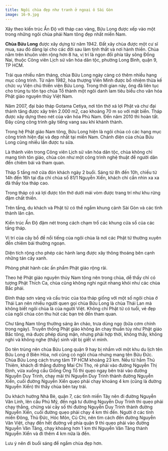 ```yaml
---
title: Ngôi chùa đẹp như tranh ở ngoại ô Sài Gòn
image: 16-9.jpg
---
```


Xây theo kiến trúc Ấn Độ với tháp cao vàng, Bửu Long được xếp vào một trong những ngôi chùa phái Nam tông đẹp nhất miền Nam.

**Chùa Bửu Long** được xây dựng từ năm 1942. Đất xây chùa được một cư sĩ mua, sau đó dâng lại cho các đời sau làm tịnh thất và nơi hành thiền. Chùa nằm trên khuôn viên rộng hơn 8 ha, vị trí là ngọn đồi phía tây sông Đồng Nai, thuộc Công viên Lịch sử văn hóa dân tộc, phường Long Bình, quận 9, TP HCM.

Trải qua nhiều năm tháng, chùa Bửu Long ngày càng có thêm nhiều hạng mục công trình. Từ năm 1982, hòa thượng Viên Minh được bổ nhiệm thừa kế chức vụ Viện chủ thiền viện Bửu Long. Trong thời gian này, ông đã liên tục cho trùng tu tôn tạo chùa Tổ thành một ngôi danh lam tiêu biểu cho văn hóa Phật giáo nguyên thủy Việt Nam.

Năm 2007, đại bảo tháp Gotama Cetiya, nơi tôn thờ xá lợi Phật và chư đại thánh tăng được xây trên 2.000 m2, cao khoảng 70 m so với mặt biển. Tháp được xây dựng theo nét của văn hóa Phù Nam. Đến năm 2010 thì hoàn tất. Đây cũng công trình gây tiếng vang sau khi khánh thành.

Trong hệ Phật giáo Nam tông, Bửu Long hiện là ngôi chùa có các hạng mục công trình hiện đại và đẹp nhất tại miền Nam. Chánh điện của chùa Bửu Long cũng nhiều lần được tu sửa.

Là thành viên trong Công viên Lịch sử văn hóa dân tộc, chùa không chỉ mang tính tôn giáo, chùa còn như một công trình nghệ thuật để người dân đến chiêm bái và tham quan.

Tháp 5 tầng mở cửa đón khách ngày 2 buổi. Sáng từ 8h đến 10h, chiều từ 14h đến 16h tại địa chỉ chùa số 81/1 Nguyễn Xiển, khách chỉ cần nhìn xa xa đã thấy tòa tháp cao.

Trong tháp có xá lợi được tôn thờ dưới mái vòm được trang trí như khu rừng đậm chất thiền. 

Trên tầng, du khách và Phật tử có thể ngắm khung cảnh Sài Gòn và các tỉnh thành lân cận.

Kiến trúc Ấn Độ đậm nét trong cách chạm trổ các khung cửa sổ của các tầng tháp.

Vị trí của cây bồ đề nổi tiếng của ngôi chùa là nơi các Phật tử thường xuyên đến chiêm bái thưởng ngoạn.

Diện tích rộng cho phép các hành lang được xây thông thoáng bên cạnh những tán cây xanh.

Phòng phát hành các ấn phẩm Phật giáo rộng rãi.

Theo hệ Phật giáo nguyên thủy Nam tông nên trong chùa, dễ thấy chỉ có tượng Phật Thích Ca, chùa cũng không nghi ngút nhang khói như các chùa Bắc phái.

Đỉnh tháp sơn vàng và cấu trúc của tòa tháp giống với một số ngôi chùa ở Thái Lan nên nhiều người quen gọi chùa Bửu Long là chùa Thái Lan mà không biết ngôi chùa là của người Việt. Không chỉ Phật tử có tuổi, vẻ đẹp của ngôi chùa còn thu hút các bạn trẻ đến tham quan.

Chư tăng Nam tông thường sáng ăn cháo, trưa dùng ngọ (bữa cơm chính trong ngày). Truyền thống Phật giáo không ăn chay thuần túy như Phật giáo Bắc tông, mà đuợc phép dùng mặn, nhưng phải hợp thời, không thấy, không nghi và không nghe (thấy) sinh vật bị giết vì mình.

Do tên trùng nên chùa Bửu Long quận 9 hay bị nhầm với một khu du lịch tên Bửu Long ở Biên Hòa, nơi cũng có ngôi chùa nhưng mang tên Bửu Đức. Chùa Bửu Long cách trung tâm TP HCM khoảng 23 km. Nếu từ hầm Thủ Thiêm, khách đi thẳng đường Mai Chí Thọ, rẽ phải vào đường Nguyễn Thị Định, vừa xuống cầu Giồng Ông Tố thì quẹo ngay bên trái vào đường Nguyễn Duy Trinh, chạy mãi thì Nguyễn Duy Trinh thành đường Nguyễn Xiển, cuối đường Nguyễn Xiển quẹo phải chạy khoảng 4 km (cũng là đường Nguyễn Xiển) thì thấy chùa bên tay trái.

Du khách hướng Nhà Bè, quận 7, các tỉnh miền Tây nên đi đường Nguyễn Văn Linh, lên cầu Phú Mỹ, đến ngã tư đường Nguyễn Duy Trinh thì quẹo phải chạy thẳng, chừng vài cây số thì đường Nguyễn Duy Trinh thành đường Nguyễn Xiển, cuối đường quẹo phải chạy 4 km thì đến. Người ở các tỉnh miền Đông, Thủ Đức, Hóc Môn, Củ Chi, nên tìm cách đến đường Nguyễn Văn Việt, chạy đến hết đường về phía quận 9 thì quẹo phải vào đường Nguyễn Văn Tăng, chạy khoảng hơn 1 km thì Nguyễn Văn Tăng thành Nguyễn Xiển và đi thêm 4 km nữa là đến. 

Lưu ý nên đi buổi sáng để ngắm chùa đẹp hơn.